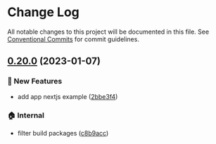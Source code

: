# Change Log

All notable changes to this project will be documented in this file.
See [Conventional Commits](https://conventionalcommits.org) for commit guidelines.

## [0.20.0](https://github.com/joel3112/react-jopau/compare/v0.19.0...v0.20.0) (2023-01-07)

### 🚀 New Features

- add app nextjs example ([2bbe3f4](https://github.com/joel3112/react-jopau/commit/2bbe3f47be09e950cffbb8a9fdf31a9910c96a11))

### 🏠 Internal

- filter build packages ([c8b9acc](https://github.com/joel3112/react-jopau/commit/c8b9accd26fa2f4e5533c380c2b599fd3392b759))
